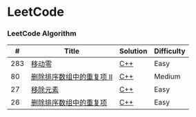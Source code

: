 LeetCode
========

### LeetCode Algorithm

| # | Title | Solution | Difficulty |
|---| ----- | -------- | ---------- |
|283|[移动零](https://leetcode-cn.com/problems/move-zeroes/)|[C++](./数组/283)|Easy|
|80|[删除排序数组中的重复项 II](https://leetcode-cn.com/problems/remove-duplicates-from-sorted-array-ii/)|[C++](./数组/80)|Medium|
|27|[移除元素](https://leetcode-cn.com/problems/remove-element/)|[C++](./数组/27)|Easy|
|26|[删除排序数组中的重复项](https://leetcode-cn.com/problems/remove-duplicates-from-sorted-array/)|[C++](./数组/26)|Easy|